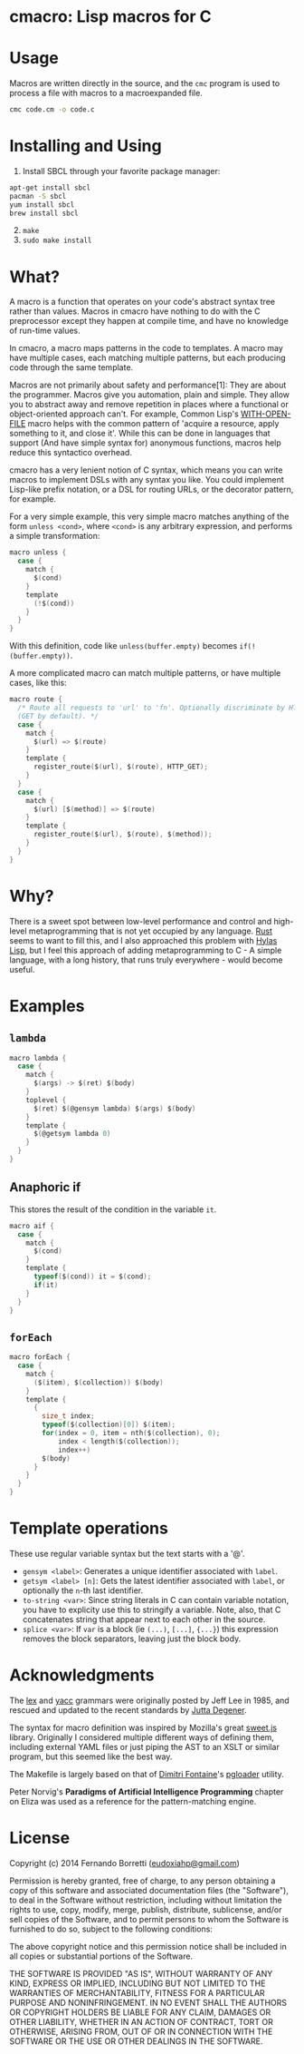 # cmacro: Lisp macros for C

# Usage

Macros are written directly in the source, and the `cmc` program is used to
process a file with macros to a macroexpanded file.

```bash
cmc code.cm -o code.c
```

# Installing and Using

1. Install SBCL through your favorite package manager:

```bash
apt-get install sbcl
pacman -S sbcl
yum install sbcl
brew install sbcl
```

2. `make`
3. `sudo make install`

# What?

A macro is a function that operates on your code's abstract syntax tree rather
than values. Macros in cmacro have nothing to do with the C preprocessor except
they happen at compile time, and have no knowledge of run-time values.

In cmacro, a macro maps patterns in the code to templates. A macro may have
multiple cases, each matching multiple patterns, but each producing code through
the same template.

Macros are not primarily about safety and performance[1]: They are about the
programmer. Macros give you automation, plain and simple. They allow you to
abstract away and remove repetition in places where a functional or
object-oriented approach can't. For example, Common Lisp's
[WITH-OPEN-FILE](http://clhs.lisp.se/Body/m_w_open.htm) macro helps with the
common pattern of 'acquire a resource, apply something to it, and close
it'. While this can be done in languages that support (And have simple syntax
for) anonymous functions, macros help reduce this syntactico overhead.

cmacro has a very lenient notion of C syntax, which means you can write macros
to implement DSLs with any syntax you like. You could implement Lisp-like prefix
notation, or a DSL for routing URLs, or the decorator pattern, for example.

For a very simple example, this very simple macro matches anything of the form
`unless <cond>`, where `<cond>` is any arbitrary expression, and performs a
simple transformation:

```c
macro unless {
  case {
    match {
      $(cond)
    }
    template
      (!$(cond))
    }
  }
}
```

With this definition, code like `unless(buffer.empty)` becomes `if(!(buffer.empty))`.

A more complicated macro can match multiple patterns, or have multiple cases, like this:

```c
macro route {
  /* Route all requests to 'url' to 'fn'. Optionally discriminate by HTTP method
  (GET by default). */
  case {
    match {
      $(url) => $(route)
    }
    template {
      register_route($(url), $(route), HTTP_GET);
    }
  }
  case {
    match {
      $(url) [$(method)] => $(route)
    }
    template {
      register_route($(url), $(route), $(method));
    }
  }
}
```

# Why?

There is a sweet spot between low-level performance and control and high-level
metaprogramming that is not yet occupied by any
language. [Rust](http://www.rust-lang.org/) seems to want to fill this, and I
also approached this problem with
[Hylas Lisp](https://github.com/eudoxia0/Hylas-Lisp), but I feel this approach
of adding metaprogramming to C - A simple language, with a long history, that
runs truly everywhere - would become useful.

# Examples

## `lambda`

```c
macro lambda {
  case {
    match {
      $(args) -> $(ret) $(body)
    }
    toplevel {
      $(ret) $(@gensym lambda) $(args) $(body)
    }
    template {
      $(@getsym lambda 0)
    }
  }
}
```

## Anaphoric if

This stores the result of the condition in the variable `it`.

```c
macro aif {
  case {
    match {
      $(cond)
    }
    template {
      typeof($(cond)) it = $(cond);
      if(it)
    }
  }
}
```

## `forEach`

```c
macro forEach {
  case {
    match {
      ($(item), $(collection)) $(body)
    }
    template {
      {
        size_t index;
        typeof($(collection)[0]) $(item);
        for(index = 0, item = nth($(collection), 0);
            index < length($(collection));
            index++)
        $(body)
      }
    }
  }
}
```

# Template operations

These use regular variable syntax but the text starts with a '@'.

- `gensym <label>`: Generates a unique identifier associated with `label`.
- `getsym <label> [n]`: Gets the latest identifier associated with `label`, or
  optionally the `n`-th last identifier.
- `to-string <var>`: Since string literals in C can contain variable notation,
  you have to explicity use this to stringify a variable. Note, also, that C
  concatenates string that appear next to each other in the source.
- `splice <var>`: If `var` is a block (ie `(...)`, `[...]`, `{...}`) this
  expression removes the block separators, leaving just the block body.

# Acknowledgments

The [lex](http://www.quut.com/c/ANSI-C-grammar-l-2011.html) and
[yacc](http://www.quut.com/c/ANSI-C-grammar-y.html) grammars were originally
posted by Jeff Lee in 1985, and rescued and updated to the recent standards by
[Jutta Degener](mailto:jutta@pobox.com).

The syntax for macro definition was inspired by Mozilla's great
[sweet.js](http://sweetjs.org/) library. Originally I considered multiple
different ways of defining them, including external YAML files or just piping
the AST to an XSLT or similar program, but this seemed like the best way.

The Makefile is largely based on that of
[Dimitri Fontaine](http://tapoueh.org/)'s
[pgloader](https://github.com/dimitri/pgloader) utility.

Peter Norvig's **Paradigms of Artificial Intelligence Programming** chapter on
Eliza was used as a reference for the pattern-matching engine.

# License

Copyright (c) 2014 Fernando Borretti (eudoxiahp@gmail.com)

Permission is hereby granted, free of charge, to any person obtaining a copy of
this software and associated documentation files (the "Software"), to deal in
the Software without restriction, including without limitation the rights to
use, copy, modify, merge, publish, distribute, sublicense, and/or sell copies of
the Software, and to permit persons to whom the Software is furnished to do so,
subject to the following conditions:

The above copyright notice and this permission notice shall be included in all
copies or substantial portions of the Software.

THE SOFTWARE IS PROVIDED "AS IS", WITHOUT WARRANTY OF ANY KIND, EXPRESS OR
IMPLIED, INCLUDING BUT NOT LIMITED TO THE WARRANTIES OF MERCHANTABILITY, FITNESS
FOR A PARTICULAR PURPOSE AND NONINFRINGEMENT. IN NO EVENT SHALL THE AUTHORS OR
COPYRIGHT HOLDERS BE LIABLE FOR ANY CLAIM, DAMAGES OR OTHER LIABILITY, WHETHER
IN AN ACTION OF CONTRACT, TORT OR OTHERWISE, ARISING FROM, OUT OF OR IN
CONNECTION WITH THE SOFTWARE OR THE USE OR OTHER DEALINGS IN THE SOFTWARE.
